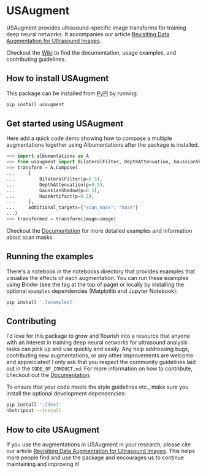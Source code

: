 # USAugment

USAugment provides ultrasound-specific image transforms for training deep neural networks. It accompanies our article [Revisiting Data Augmentation for Ultrasound Images]().

Checkout the [Wiki](https://github.com/adamtupper/usaugment/wiki) to find the documentation, usage examples, and contributing guidelines.

## How to install USAugment

This package can be installed from [PyPI]() by running:

```bash
pip install usaugment
```


## Get started using USAugment

Here add a quick code demo showing how to compose a multiple augmentations together using Albumentations after the package is installed.

```python
>>> import albumentations as A
>>> from usaugment import BilateralFilter, DepthAttenuation, GaussianShadow, HazeArtifact
>>> transform = A.Compose(
...     [
...         BilateralFilter(p=0.5),
...         DepthAttenuation(p=0.5),
...         GaussianShadow(p=0.5),
...         HazeArtifact(p=0.5),
...     ],
...     additional_targets={"scan_mask": "mask"}
...)
>>> transformed = transform(image=image)
```

Checkout the [Documentation](https://github.com/adamtupper/usaugment/wiki) for more detailed examples and information about scan masks.

## Running the examples

There's a notebook in the notebooks directory that provides examples that visualize the effects of each augmentation. You can run these examples using Binder (see the tag at the top of page) or locally by installing the optional `examples` dependencies (Matplotlib and Jupyter Notebook):

```bash
pip install '.[examples]'
```


## Contributing

I'd love for this package to grow and flourish into a resource that anyone with an interest in training deep neural networks for ultrasound analysis tasks can pick up and use quickly and easily. Any help addressing bugs, contributing new augmentations, or any other improvements are welcome and appreiciated! I only ask that you respect the community guidelines laid out in the `CODE_OF_CONDUCT.md`. For more information on how to contribute, checkout out the [Documentation](https://github.com/adamtupper/usaugment/wiki).

To ensure that your code meets the style guidelines etc., make sure you install the optional development dependencies:

```bash
pip install '.[dev]'
nbstripout --install
```

## How to cite USAugment

If you use the augmentations in USAugment in your research, please cite our article [Revisiting Data Augmentation for Ultrasound Images](). This helps more people find and use the package and encourages us to continue maintaining and improving it!

```
```